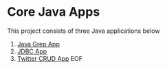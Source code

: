 
# Core Java Apps
This project consists of three Java applications below

1. [Java Grep App](./grep)
2. [JDBC App](./jdbc)
3. [Twitter CRUD App](./twitter)
   EOF